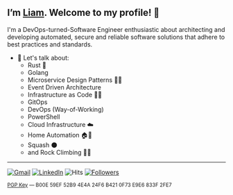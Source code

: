 ## I’m [Liam](https://liamwh.com/). Welcome to my profile! 👋

I'm a DevOps-turned-Software Engineer enthusiastic about architecting and developing automated, secure and reliable software solutions that adhere to best practices and standards.

- 💬 Let's talk about:
  - Rust 🦀
  - Golang 
  - Microservice Design Patterns 👨‍🎨
  - Event Driven Architecture
  - Infrastructure as Code 🧑‍💻
  - GitOps
  - DevOps (Way-of-Working)
  - PowerShell
  - Cloud Infrastructure ☁️
  - Home Automation 🏠🦾
  - Squash 🌑
  - and Rock Climbing 🧗‍♂️

---

[![Gmail](https://img.shields.io/badge/Gmail-d14836?style=flat&logo=Gmail&logoColor=white)](mailto:liam.woodleigh@gmail.com)
[![LinkedIn](https://img.shields.io/badge/LinkedIn-blue?style=flat&logo=Linkedin&logoColor=white)](https://www.linkedin.com/in/liamwoodleighhardinge/)
![Hits](https://hits.seeyoufarm.com/api/count/incr/badge.svg?url=https%3A%2F%2Fgithub.com%2Fliamwh%2Fhit-counter)
[![Followers](https://img.shields.io/github/followers/liamwh)](https://github.com/liamwh?tab=followers)

<sup>
<a href="https://keybase.io/liamwh/pgp_keys.asc">PGP Key</a> — B00E 59EF 52B9 4E4A 24F6 B421 0F73 E9E6 833F 2FE7
</sup>
